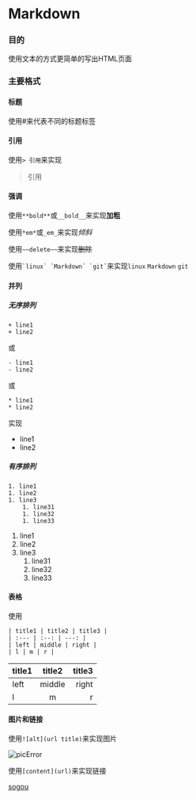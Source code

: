 Markdown
========
### 目的
使用文本的方式更简单的写出HTML页面

### 主要格式
#### 标题
使用#来代表不同的标题标签
#### 引用
使用`> 引用`来实现
> 引用
#### 强调
使用```**bold**```或```__bold__```来实现**加粗**

使用```*em*```或```_em_```来实现*倾斜*

使用```~~delete~~```来实现~~删除~~

使用``` `linux` `Markdown` `git` ```来实现`linux` `Markdown` `git`

#### 并列
##### 无序排列
```
+ line1
+ line2
```
或
```
- line1
- line2
```
或
```
* line1
* line2
```
实现
+ line1
+ line2

##### 有序排列
```
1. line1
1. line2
1. line3
	1. line31
	1. line32
	1. line33
```
1. line1
1. line2
1. line3
	1. line31
	1. line32
	1. line33
#### 表格
使用
```
| title1 | title2 | title3 |
| :--- | :--: | ---: |
| left | middle | right |
| l | m | r |
```

| title1 | title2 | title3 |
| :--- | :--: | ---: |
| left | middle | right |
| l | m | r |

#### 图片和链接
使用```![alt](url title)```来实现图片

![picError](https://wap.sogou.com/resource/web/images/sogou160x42.png "sogouTitle")

使用```[content](url)```来实现链接

[sogou](https://wap.sogou.com/)
